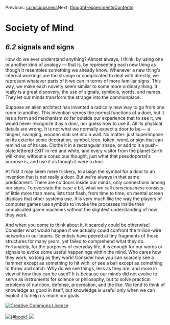 <div class="chapnav">

<span class="prev">Previous: [consciousness](./som-6.1.html)</span><span
class="next">Next: [thought-experiments](./som-6.3.html)</span><span
class="contents">[Contents](index.html)</span>
<div class="titlebar">

Society of Mind
===============

</div>

</div>

*6.2* signals and signs
-----------------------

How do we ever understand anything? Almost always, I think, by using one
or another kind of analogy — that is, by representing each new thing as
though it resembles something we already know. Whenever a new thing's
internal workings are too strange or complicated to deal with directly,
we represent whatever parts of it we can in terms of more familiar
signs. This way, we make each novelty seem similar to some more ordinary
thing. It really is a great discovery, the use of signals, symbols,
words, and names. They let our minds transform the strange into the
commonplace.

Suppose an alien architect has invented a radically new way to go from
one room to another. This invention serves the normal functions of a
door, but it has a form and mechanism so far outside our experience that
to see it, we would never recognize it as a door, nor guess how to use
it. All its physical details are wrong. It is not what we normally
expect a door to be — a hinged, swinging, wooden slab set into a wall.
No matter: just superimpose on its exterior some decoration, symbol,
icon, token, word, or sign that can remind us of its use. Clothe it in a
rectangular shape, or add to it a push-plate lettered EXIT in red and
white, and every visitor from the planet Earth will know, without a
conscious thought, just what that pseudoportal's purpose is, and use it
as though it were a door.

At first it may seem mere trickery, to assign the symbol for a door to
an invention that is not really a door. But we're always in that same
predicament. There are no doors inside our minds, only connections among
our signs. To overstate the case a bit, what we call *consciousness*
consists of little more than menu lists that flash, from time to time,
on mental screen displays that other systems use. It is very much like
the way the players of computer games use symbols to invoke the
processes inside their complicated game machines without the slightest
understanding of how they work.

And when you come to think about it, it scarcely could be otherwise!
Consider what would happen if we actually could confront the
trillion-wire networks in our brains. Scientists have peered at tiny
fragments of those structures for many years, yet failed to comprehend
what they do. Fortunately, for the purposes of everyday life, it is
enough for our words or signals to evoke some useful happenings within
the mind. Who cares how they work, so long as they work! Consider how
you can scarcely see a hammer except as something to hit with, or see a
ball except as something to throw and catch. Why do we see things, less
as they are, and more in view of how they can be used? It is because our
minds did not evolve to serve as instruments for science or philosophy,
but to solve practical problems of nutrition, defense, procreation, and
the like. We tend to think of knowledge as good in itself, but knowledge
is useful only when we can exploit it to help us reach our goals.

<div class="footer">

[![Creative Commons
License](http://i.creativecommons.org/l/by-nc-sa/3.0/80x15.png)](http://creativecommons.org/licenses/by-nc-sa/3.0/deed.en_US)\
\
[![](./images/som_book.jpeg){#book}
![](./images/a_logo_17.gif)](http://www.amazon.com/gp/product/0671657135?ie=UTF8&camp=1789&creativeASIN=0671657135&linkCode=xm2&tag=marvinminsky)

</div>
